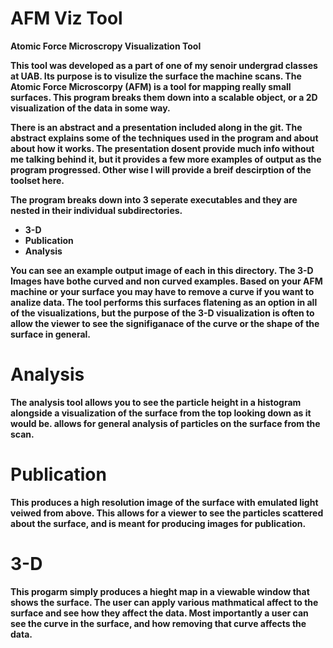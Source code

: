 AFM Viz Tool
==================

<b>Atomic Force Microscropy Visualization Tool<b>

This tool was developed as a part of one of my senoir undergrad classes at UAB. Its purpose is to visulize the surface the machine scans. The Atomic Force Microscorpy (AFM) is a tool for mapping really small surfaces. This program breaks them down into a scalable object, or a 2D visualization of the data in some way.

There is an abstract and a presentation included along in the git. The abstract explains some of the techniques used in the program and about about how it works. The presentation dosent provide much info without me talking behind it, but it provides a few more examples of output as the program progressed. Other wise I will provide a breif descirption of the toolset here.

<b>The program breaks down into 3 seperate executables and they are nested in their individual subdirectories.<b>
<ul>
	<li>3-D</li>
	<li>Publication</li> 
	<li>Analysis</li>
</ul>

You can see an example output image of each in this directory. The 3-D Images have bothe curved and non curved examples. Based on your AFM machine or your surface you may have to remove a curve if you want to analize data. The tool performs this surfaces flatening as an option in all of the visualizations, but the purpose of the 3-D visualization is often to allow the viewer to see the signifiganace of the curve or the shape of the surface in general.

Analysis
===================
The analysis tool allows you to see the particle height in a histogram alongside a visualization of the surface from the top looking down as it would be. allows for general analysis of particles on the surface from the scan.

Publication
===================
This produces a high resolution image of the surface with emulated light veiwed from above. This allows for a viewer to see the particles scattered about the surface, and is meant for producing images for publication.

3-D
===================
This progarm simply produces a hieght map in a viewable window that shows the surface. The user can apply various mathmatical affect to the surface and see how they affect the data. Most importantly a user can see the curve in the surface, and how removing that curve affects the data.